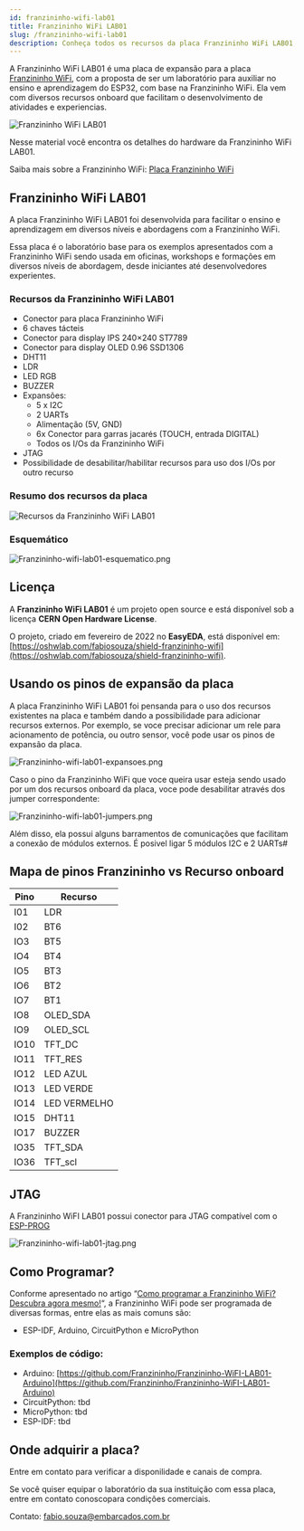 ```yaml
---
id: franzininho-wifi-lab01
title: Franzininho WiFi LAB01
slug: /franzininho-wifi-lab01
description: Conheça todos os recursos da placa Franzininho WiFi LAB01, uma placa de expansão para a placa Franzininho WiFi.
---
```


A Franzininho WiFi LAB01 é uma placa de expansão para a placa [Franzininho WiFi](https://embarcados.com.br/franzininho-wifi/), com a proposta de ser um laboratório para auxiliar no ensino e aprendizagem do ESP32, com base na Franzininho WiFi. Ela vem com diversos recursos onboard que facilitam o desenvolvimento de atividades e experiencias.

![Franzininho WiFi LAB01](img/Franzininho-wifi-lab01-desenho.png)

Nesse material você encontra os detalhes do hardware da Franzininho WiFi LAB01.

Saiba mais sobre a Franzininho WiFi: [Placa Franzininho WiFi](https://docs.franzininho.com.br/docs/franzininho-wifi/franzininho-wifi)

## Franzininho WiFi LAB01

A placa Franzininho WiFi LAB01 foi desenvolvida para facilitar o ensino e aprendizagem em diversos níveis e abordagens com a Franzininho WiFi.

Essa placa é o laboratório base para os exemplos apresentados com a Franzininho WiFi sendo usada em oficinas, workshops e formações em diversos níveis de abordagem, desde iniciantes até desenvolvedores experientes.

### Recursos da Franzininho WiFi LAB01

- Conector para placa Franzininho WiFi
- 6 chaves tácteis
- Conector para display IPS 240×240 ST7789
- Conector para display OLED 0.96 SSD1306
- DHT11
- LDR
- LED RGB
- BUZZER
- Expansões:
    - 5 x I2C
    - 2 UARTs
    - Alimentação (5V, GND)
    - 6x Conector para garras jacarés (TOUCH, entrada DIGITAL)
    - Todos os I/Os da Franzininho WiFi
- JTAG
- Possibilidade de desabilitar/habilitar recursos para uso dos I/Os por outro recurso

### Resumo dos recursos da placa

![Recursos da Franzininho WiFi LAB01](img/Franzininho-wifi-lab01-recursos.png)

### Esquemático

![Franzininho-wifi-lab01-esquematico.png](img/Franzininho-wifi-lab01-esquematico.png)

## Licença

A **Franzininho WiFi LAB01** é um projeto open source e está disponível sob a licença **CERN Open Hardware License**.

O projeto, criado em fevereiro de 2022 no **EasyEDA**, está disponível em: [https://oshwlab.com/fabiosouza/shield-franzininho-wifi](https://oshwlab.com/fabiosouza/shield-franzininho-wifi).

## Usando os pinos de expansão da placa

A placa Franzininho WiFi LAB01 foi pensanda para o uso dos recursos existentes na placa e também dando a possibilidade para adicionar recursos externos. Por exemplo, se voce precisar adicionar um rele para acionamento de potência, ou outro sensor, você pode usar os pinos de expansão da placa.

![Franzininho-wifi-lab01-expansoes.png](img/Franzininho-wifi-lab01-expansoes.png)

Caso o pino da Franzininho WiFi que voce queira usar esteja sendo usado por um dos recursos onboard da placa, voce pode desabilitar através dos jumper correspondente:

![Franzininho-wifi-lab01-jumpers.png](img/Franzininho-wifi-lab01-jumpers.png)

Além disso, ela possui alguns barramentos de comunicações que facilitam a conexão de módulos externos. É posivel ligar 5 módulos I2C e 2 UARTs#

## Mapa de pinos Franzininho vs Recurso onboard

| Pino | Recurso      |
|------|--------------|
| I01  | LDR          |
| I02  | BT6          |
| IO3  | BT5          |
| IO4  | BT4          |
| IO5  | BT3          |
| IO6  | BT2          |
| IO7  | BT1          |
| IO8  | OLED_SDA     |
| IO9  | OLED_SCL     |
| IO10 | TFT_DC       |
| IO11 | TFT_RES      |
| IO12 | LED AZUL     |
| IO13 | LED VERDE    |
| IO14 | LED VERMELHO |
| IO15 | DHT11        |
| IO17 | BUZZER       |
| IO35 | TFT_SDA      |
| IO36 | TFT_scl      |

## JTAG

A Franzininho WiFI LAB01 possui conector para JTAG compatível com o [ESP-PROG](https://docs.espressif.com/projects/espressif-esp-dev-kits/en/latest/other/esp-prog/user_guide.html)

![Franzininho-wifi-lab01-jtag.png](img/Franzininho-wifi-lab01-jtag.png)

## Como Programar?

Conforme apresentado no artigo “[Como programar a Franzininho WiFi? Descubra agora mesmo!](https://embarcados.com.br/como-programar-a-franzininho-wifi/)“, a Franzininho WiFi pode ser programada de diversas formas, entre elas as mais comuns são:

- ESP-IDF, Arduino, CircuitPython e MicroPython


### Exemplos de código:

- Arduino: [https://github.com/Franzininho/Franzininho-WiFI-LAB01-Arduino](https://github.com/Franzininho/Franzininho-WiFI-LAB01-Arduino)
- CircuitPython: tbd
- MicroPython: tbd
- ESP-IDF: tbd


## Onde adquirir a placa?

Entre em contato para verificar a disponilidade e canais de compra.

Se você quiser equipar o laboratório da sua instituição com essa placa, entre em contato conoscopara condições comerciais.

Contato: fabio.souza@embarcados.com.br
